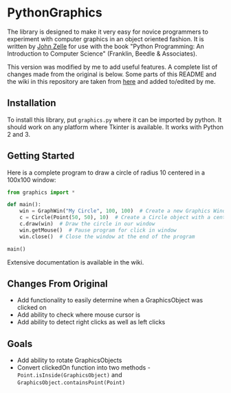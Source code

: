 # PythonGraphics

The library is designed to make it very easy for novice programmers to experiment with computer graphics in an object oriented fashion. It is written by [John Zelle](http://mcsp.wartburg.edu/zelle/python/) for use with the book "Python Programming: An Introduction to Computer Science" (Franklin, Beedle & Associates). 

This version was modified by me to add useful features. A complete list of changes made from the original is below. Some parts of this README and the wiki in this repository are taken from [here](http://mcsp.wartburg.edu/zelle/python/) and added to/edited by me.

## Installation

To install this library, put `graphics.py` where it can be imported by python. It should work on any platform where Tkinter is available. It works with Python 2 and 3.

## Getting Started

Here is a complete program to draw a circle of radius 10 centered in a 100x100 window:
```python
from graphics import *

def main():
	win = GraphWin("My Circle", 100, 100)  # Create a new Graphics Window with a title of "My Circle" and dimensions of 100px by 100px
	c = Circle(Point(50, 50), 10)  # Create a Circle object with a center point at (50, 50) and a radius of 10
	c.draw(win)  # Draw the circle in our window
	win.getMouse()  # Pause program for click in window
	win.close()  # Close the window at the end of the program

main()
```
Extensive documentation is available in the wiki.

## Changes From Original

- Add functionality to easily determine when a GraphicsObject was clicked on
- Add ability to check where mouse cursor is
- Add ability to detect right clicks as well as left clicks

## Goals

- Add ability to rotate GraphicsObjects
- Convert clickedOn function into two methods - `Point.isInside(GraphicsObject)` and `GraphicsObject.containsPoint(Point)`
